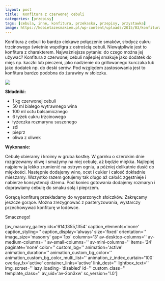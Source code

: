 ```yaml
---
layout: post
title:  Konfitura z czerwonej cebuli
categories: [przepisy]
tags: [cebula, inne, konfitura, przekaska, przepisy, przystawka]
image: https://kobietazesmakiem.pl/wp-content/uploads/2015/03/konfitura-z-czerwonej-cebuli-2.jpg
---
```

Konfitura z cebuli to bardzo ciekawe połączenie smaków, słodycz cukru trzcinowego świetnie współgra z ostrością cebuli. Niewątpliwie jest to konfitura z charakterem. Najważniejsze pytanie: do czego można jej używać? Konfitura z czerwonej cebuli najlepiej smakuje jako dodatek do mięs np. kaczki lub pieczeni, jako nadzienie do grillowanego kurczaka lub jako dodatek np. do deski serów. Pod względem zastosowania jest to konfitura bardzo podobna do żurawiny w słoiczku.


![](https://kobietazesmakiem.pl/wp-content/uploads/2015/03/konfitura-z-czerwonej-cebuli-2-300x222.jpg)



**Składniki:**
* 1 kg czerwonej cebuli
* 50 ml białego wytrawnego wina
* 100 ml octu balsamicznego
* 6 łyżek cukru trzcinowego
* łyżeczka rozmarynu suszonego
* sól
* pieprz
* oliwa z oliwek


**Wykonanie:**

Cebulę obieramy i kroimy w gruba kostkę. W garnku o szerokim dnie rozgrzewamy oliwę i smażymy na niej cebulę, aż będzie miękka. Najlepiej najpierw ją lekko zrumienić na ostrym ogniu, a później delikatnie dusić do miękkości. Następnie dodajemy wino, ocet i cukier i całość dokładnie mieszamy. Wszystko razem gotujemy tak długo aż całość zgęstnieje i nabierze konsystencji dżemu. Pod koniec gotowania dodajemy rozmaryn i doprawiamy cebulę do smaku solą i pieprzem.

Gorącą konfiturę przekładamy do wyparzonych słoiczków. Zakręcamy jeszcze gorące. Można zrezygnować z pasteryzowania, wystarczy przechowywać konfiturę w lodówce.

Smacznego!

[av\_masonry\_gallery ids='614,1355,1354' caption\_elements='none' caption\_styling='' caption\_display='always' size='fixed' orientation='' image\_size='masonry' gap='1px' columns='3' av-desktop-columns='' av-medium-columns='' av-small-columns='' av-mini-columns='' items='24' paginate='none' color='' custom\_bg='' animation='active' animation\_duration='' animation\_custom\_bg\_color='' animation\_custom\_bg\_color\_multi\_list='' animation\_z\_index\_curtain='100' overlay\_fx='active' container\_links='active' link\_dest='' lightbox\_text='' img\_scrset='' lazy\_loading='disabled' id='' custom\_class='' template\_class='' av\_uid='av-2on3xw' sc\_version='1.0']
    